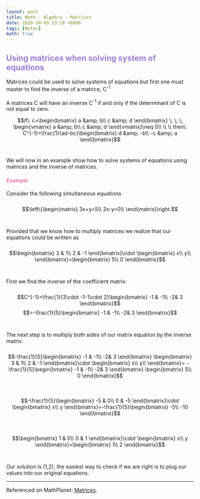```yaml
---
layout: post
title: Math - Algebra - Matrices
date: 2020-10-09 23:18 +0800
tags: [Notes]
math: true
---
```


<!-- Global site tag (gtag.js) - Google Analytics -->
  <script async src="https://www.googletagmanager.com/gtag/js?id=G-TG0XJZG53F"></script>
  <script>
    window.dataLayer = window.dataLayer || [];
    function gtag(){dataLayer.push(arguments);}
    gtag('js', new Date());

    gtag('config', 'G-TG0XJZG53F');
  </script>

  <style TYPE="text/css">code.has-jax {font: inherit; font-size: 100%; background: inherit; border: inherit;}</style><script type="text/x-mathjax-config">
  MathJax.Hub.Config({
      tex2jax: {
          inlineMath: [['$','$'], ['\\(','\\)']],
          displayMath: [ ['$$','$$'], ["\\[","\\]"] ],
          skipTags: ['script', 'noscript', 'style', 'textarea', 'pre'] // removed 'code' entry
      }});
  MathJax.Hub.Queue(function() {
      var all = MathJax.Hub.getAllJax(), i;
      for(i = 0; i < all.length; i += 1) {
          all[i].SourceElement().parentNode.className += ' has-jax';
      }});
  </script><script type="text/javascript" src="https://cdnjs.cloudflare.com/ajax/libs/mathjax/2.7.4/MathJax.js?config=TeX-AMS_HTML-full"></script>  

## <font color= 977FD7> Using matrices when solving system of equations</font>
Matrices could be used to solve systems of equations but first one must master to find the inverse of a matrice, C<sup>-1</sup> <br/><br/>
A matrices C will have an inverse C<sup>-1</sup> if and only if the determinant of C is not equal to zero.

$$if\: c=\begin{bmatrix} a &amp; b\\ c &amp; d \end{bmatrix} \; \; \; \begin{vmatrix} a &amp; b\\ c &amp; d \end{vmatrix}\neq 0\\ \\ \\ then\: C^{-1}=\frac{1}{ad-bc}\begin{bmatrix} d &amp; -b\\ -c &amp; a \end{bmatrix}$$<br/>

We will now in an example show how to solve systems of equations using matrices and the inverse of matrices.<br/>


#### <font color= E675A7> Example</font>
Consider the following simultaneous equations<br/><br/>
$$\left\{\begin{matrix} 3x+y=5\\ 2x-y=0\\ \end{matrix}\right.$$ <br/><br/>
Provided that we know how to multiply matrices we realize that our equations could be written as<br/><br/>
$$\begin{bmatrix} 3 & 1\\ 2 & -1 \end{bmatrix}\cdot \begin{bmatrix} x\\ y\\ \end{bmatrix}=\begin{bmatrix} 5\\ 0 \end{bmatrix}$$<br/><br/>
First we find the inverse of the coefficient matrix:<br/><br/>
$$C^{-1}=\frac{1}{3\cdot -1-1\cdot 2}\begin{bmatrix} -1 & -1\\ -2& 3 \end{bmatrix}$$
$$=-\frac{1}{5}\begin{bmatrix} -1 & -1\\ -2& 3 \end{bmatrix}$$<br/><br/>
The next step is to multiply both sides of our matrix equation by the inverse matrix:<br/><br/>
$$-\frac{1}{5}\begin{bmatrix} -1 & -1\\ -2& 3 \end{bmatrix} \begin{bmatrix} 3 & 1\\ 2 & -1 \end{bmatrix}\cdot \begin{bmatrix} x\\ y\\ \end{bmatrix}= -\frac{1}{5}\begin{bmatrix} -1 & -1\\ -2& 3 \end{bmatrix} \begin{bmatrix} 5\\ 0 \end{bmatrix}$$<br/><br/>
$$-\frac{1}{5}\begin{bmatrix} -5 & 0\\ 0 & -5 \end{bmatrix}\cdot \begin{bmatrix} x\\ y \end{bmatrix}=-\frac{1}{5}\begin{bmatrix} -5\\ -10 \end{bmatrix}$$<br/><br/>
$$\begin{bmatrix} 1 & 0\\ 0 & 1 \end{bmatrix}\cdot \begin{bmatrix} x\\ y \end{bmatrix}=\begin{bmatrix} 1\\ 2 \end{bmatrix}$$<br/><br/>
Our solution is (1,2), the easiest way to check if we are right is to plug our values into our original equations.



-----------------------------------------
Referenced on MathPlanet: <a href="https://www.mathplanet.com/education/algebra-2/matrices/using-matrices-when-solving-system-of-equations">Matrices</a>.

